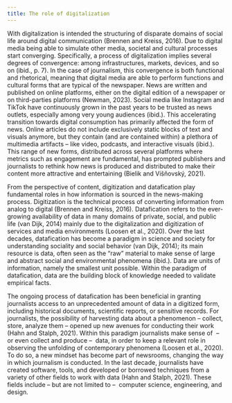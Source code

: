 ```yaml
---
title: The role of digitalization
---
```

With digitalization is intended the structuring of disparate domains of social life around digital communication (Brennen and Kreiss, 2016). Due to digital media being able to simulate other media, societal and cultural processes start converging. Specifically, a process of digitalization implies several degrees of convergence: among infrastructures, markets, devices, and so on (ibid., p. 7). In the case of journalism, this convergence is both functional and rhetorical, meaning that digital media are able to perform functions and cultural forms that are typical of the newspaper. News are written and published on online platforms, either on the digital edition of a newspaper or on third-parties platforms (Newman, 2023). Social media like Instagram and TikTok have continuously grown in the past years to be trusted as news outlets, especially among very young audiences (ibid.). This accelerating transition towards digital consumption has primarily affected the form of news. Online articles do not include exclusively static blocks of text and visuals anymore, but they contain (and are contained within) a plethora of multimedia artifacts – like video, podcasts, and interactive visuals (ibid.). This range of new forms, distributed across several platforms where metrics such as engagement are fundamental, has prompted publishers and journalists to rethink how news is produced and distributed to make their content more attractive and entertaining (Bielik and Višňovský, 2021). 

From the perspective of content, digitization and datafication play fundamental roles in how information is sourced in the news-making process. Digitization is the technical process of converting information from analog to digital (Brennen and Kreiss, 2016). Datafication refers to the ever-growing availability of data in many domains of private, social, and public life (van Dijk, 2014) mainly due to the digitalization and digitization of services and media environments (Loosen et al., 2020). Over the last decades, datafication has become a paradigm in science and society for understanding sociality and social behavior (van Dijk, 2014); its main resource is data, often seen as the “raw” material to make sense of large and abstract social and environmental phenomena (ibid.). Data are units of information, namely the smallest unit possible. Within the paradigm of datafication, data are the building block of knowledge needed to validate empirical facts. 

The ongoing process of datafication has been beneficial in granting journalists access to an unprecedented amount of data in a digitized form, including historical documents, scientific reports, or sensitive records. For journalists, the possibility of harvesting data about a phenomenon – collect, store, analyze them – opened up new avenues for conducting their work (Hahn and Stalph, 2021). Within this paradigm journalists make sense of  – or even collect and produce –  data, in order to keep a relevant role in observing the unfolding of contemporary phenomena (Loosen et al., 2020). To do so, a new mindset has become part of newsrooms, changing the way in which journalism is conducted. In the last decade, journalists have created software, tools, and developed or borrowed techniques from a variety of other fields to work with data (Hahn and Stalph, 2021). These fields include – but are not limited to –  computer science, engineering, and design.